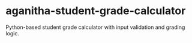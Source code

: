 # aganitha-student-grade-calculator
Python-based student grade calculator with input validation and grading logic.
